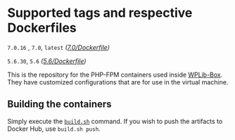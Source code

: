 # Supported tags and respective Dockerfiles

`7.0.16` , `7.0`, `latest` _([7.0/Dockerfile](https://github.com/wplib/php-fpm-docker/blob/master/7.0/Dockerfile))_

`5.6.30`, `5.6` _([5.6/Dockerfile](https://github.com/wplib/php-fpm-docker/blob/master/5.6/Dockerfile))_

This is the repository for the PHP-FPM containers used inside [WPLib-Box](https://github.com/wplib/wplib-box). They have customized configurations that are for use in the virtual machine.

## Building the containers

Simply execute the [`build.sh`](https://github.com/wplib/php-fpm-docker/blob/master/build.sh) command. If you wish to
push the artifacts to Docker Hub, use `build.sh push`.
